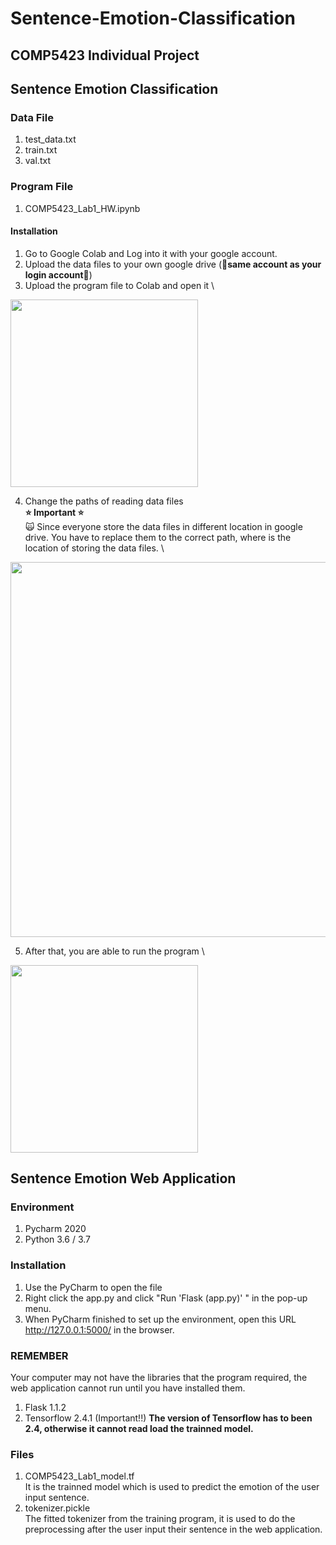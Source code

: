 # Sentence-Emotion-Classification
## COMP5423 Individual Project

## Sentence Emotion Classification
### Data File
1. test_data.txt
2. train.txt
3. val.txt

### Program File
1. COMP5423_Lab1_HW.ipynb

#### Installation
1. Go to Google Colab and Log into it with your google account.
2. Upload the data files to your own google drive (**🌟same account as your login account🌟**)
3. Upload the program file to Colab and open it \
<img src="https://i.imgur.com/ITH9XwY.png" width="300">

4. Change the paths of reading data files \
**⭐️ Important ⭐️** \
🙀 Since everyone store the data files in different location in google drive. You have to replace them to the correct path, where is the location of storing the data files. \
<img src="https://i.imgur.com/QFo2xTA.png" width="600">

5. After that, you are able to run the program \
<img src="https://i.imgur.com/eyb8zve.png" width="300">

## Sentence Emotion Web Application
### Environment 
1. Pycharm 2020
2. Python 3.6 / 3.7

### Installation
1. Use the PyCharm to open the file
2. Right click the app.py and click "Run 'Flask (app.py)' " in the pop-up menu.
3. When PyCharm finished to set up the environment, open this URL http://127.0.0.1:5000/ in the browser.

### REMEMBER
Your computer may not have the libraries that the program required, the web application cannot run until you have installed them.
1. Flask 1.1.2
2. Tensorflow 2.4.1 (Important!!)
**The version of Tensorflow has to been 2.4, otherwise it cannot read load the trainned model.**

### Files
1. COMP5423_Lab1_model.tf \
    It is the trainned model which is used to predict the emotion of the user input sentence.
2. tokenizer.pickle \
   The fitted tokenizer from the training program, it is used to do the preprocessing after the user input their sentence in the web application.
